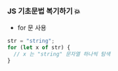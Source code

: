 ### JS 기초문법 복기하기 💥

- for 문 사용

```js
str = "string";
for (let x of str) {
  // x 는 "string" 문자열 하나씩 탐색
}
```
